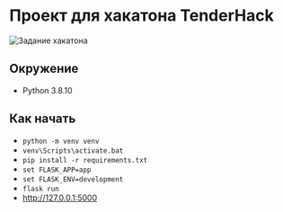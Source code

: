 # Проект для хакатона TenderHack

![Задание хакатона](https://github.com/mikkon2409/tenderhack-2022/raw/main/common/images/tasks_and_goals.png/image.png)

## Окружение

* Python 3.8.10

## Как начать

* `python -m venv venv`
* `venv\Scripts\activate.bat`
* `pip install -r requirements.txt`
* `set FLASK_APP=app`
* `set FLASK_ENV=development`
* `flask run`
* http://127.0.0.1:5000